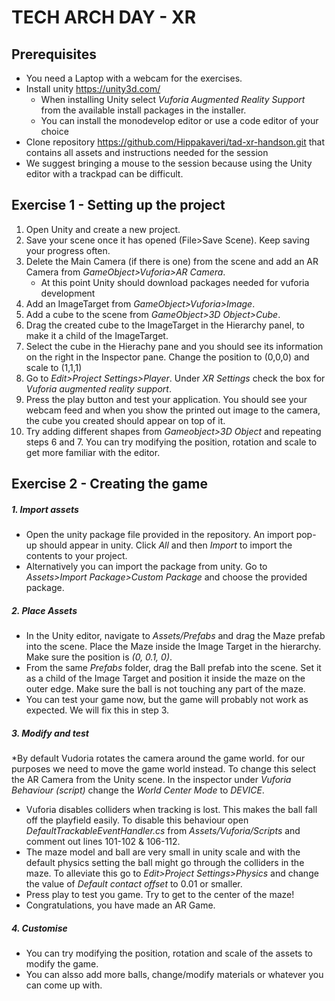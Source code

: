 # **TECH ARCH DAY - XR**

## Prerequisites
* You need a Laptop with a webcam for the exercises.
* Install unity https://unity3d.com/ 
    * When installing Unity select _Vuforia Augmented Reality Support_ from the available install packages in the installer.
    * You can install the monodevelop editor or use a code editor of your choice
* Clone repository https://github.com/Hippakaveri/tad-xr-handson.git that contains all assets and instructions needed for the session
* We suggest bringing a mouse to the session because using the Unity editor with a trackpad can be difficult.

## Exercise 1 - Setting up the project

1. Open Unity and create a new project.
2. Save your scene once it has opened (File>Save Scene). Keep saving your progress often.
3. Delete the Main Camera (if there is one) from the scene and add an AR Camera from _GameObject>Vuforia>AR Camera_.
    * At this point Unity should download packages needed for vuforia development
4. Add an ImageTarget from _GameObject>Vuforia>Image_.
5. Add a cube to the scene from _GameObject>3D Object>Cube_.
6. Drag the created cube to the ImageTarget in the Hierarchy panel, to make it a child of the ImageTarget.
7. Select the cube in the Hierachy pane and you should see its information on the right in the Inspector pane. Change the position to (0,0,0) and scale to (1,1,1)
8. Go to _Edit>Project Settings>Player_. Under _XR Settings_ check the box for _Vuforia augmented reality support_.
9. Press the play button and test your application. You should see your webcam feed and when you show the printed out image to the camera, the cube you created should appear on top of it.
10. Try adding different shapes from _Gameobject>3D Object_ and repeating steps 6 and 7. You can try modifying the position, rotation and scale to get more familiar with the editor.

## Exercise 2 - Creating the game
##### 1. Import assets
   * Open the unity package file provided in the repository. An import pop-up should appear in unity. Click _All_ and then _Import_ to import the contents to your project.
   * Alternatively you can import the package from unity. Go to _Assets>Import Package>Custom Package_ and choose the provided package.

##### 2. Place Assets
* In the Unity editor, navigate to _Assets/Prefabs_ and drag the Maze prefab into the scene. Place the Maze inside the Image Target in the hierarchy. Make sure the position is _(0, 0.1, 0)_.
* From the same _Prefabs_ folder, drag the Ball prefab into the scene. Set it as a child of the Image Target and position it inside the maze on the outer edge. Make sure the ball is not touching any part of the maze.
* You can test your game now, but the game will probably not work as expected. We will fix this in step 3.


##### 3. Modify and test 
*By default Vudoria rotates the camera around the game world. for our purposes we need to move the game world instead. To change this select the AR Camera from the Unity scene. In the inspector under _Vuforia Behaviour (script)_ change the _World Center Mode_ to _DEVICE_.
* Vuforia disables colliders when tracking is lost. This makes the ball fall off the playfield easily. To disable this behaviour open _DefaultTrackableEventHandler.cs_ from _Assets/Vuforia/Scripts_ and comment out lines 101-102 & 106-112.
* The maze model and ball are very small in unity scale and with the default physics setting the ball might go through the colliders in the maze. To alleviate this go to _Edit>Project Settings>Physics_ and change the value of _Default contact offset_ to 0.01 or smaller.
* Press play to test you game. Try to get to the center of the maze!
* Congratulations, you have made an AR Game.

##### 4. Customise
* You can try modifying the position, rotation and scale of the assets to modify the game.
* You can alsso add more balls, change/modify materials or whatever you can come up with. 
